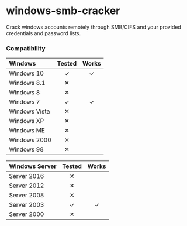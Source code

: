 # windows-smb-cracker
Crack windows accounts remotely through SMB/CIFS and your provided credentials and password lists.



### Compatibility

| Windows | Tested | Works |
| :------ | :----: | :---: |
| Windows 10 | &#10003; | &#10003; |
| Windows 8.1 | &#10005; | |
| Windows 8 | &#10005; | |
| Windows 7 | &#10003; | &#10003; |
| Windows Vista | &#10005; | |
| Windows XP | &#10005; | |
| Windows ME | &#10005; | |
| Windows 2000 | &#10005; | |
| Windows 98 | &#10005; | |

| Windows Server | Tested | Works |
| :------ | :----: | :---: |
| Server 2016 | &#10005; | |
| Server 2012 | &#10005; | |
| Server 2008 | &#10005; | |
| Server 2003 | &#10003; | &#10003; |
| Server 2000 | &#10005; | |